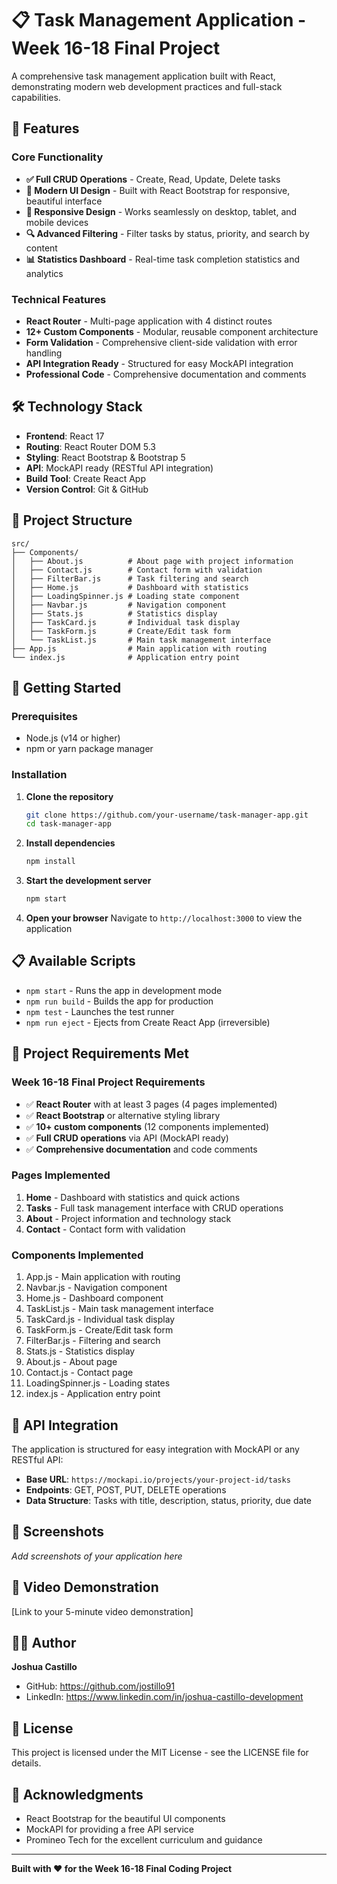# 📋 Task Management Application - Week 16-18 Final Project

A comprehensive task management application built with React, demonstrating modern web development practices and full-stack capabilities.

## 🚀 Features

### Core Functionality
- **✅ Full CRUD Operations** - Create, Read, Update, Delete tasks
- **🎨 Modern UI Design** - Built with React Bootstrap for responsive, beautiful interface
- **📱 Responsive Design** - Works seamlessly on desktop, tablet, and mobile devices
- **🔍 Advanced Filtering** - Filter tasks by status, priority, and search by content
- **📊 Statistics Dashboard** - Real-time task completion statistics and analytics

### Technical Features
- **React Router** - Multi-page application with 4 distinct routes
- **12+ Custom Components** - Modular, reusable component architecture
- **Form Validation** - Comprehensive client-side validation with error handling
- **API Integration Ready** - Structured for easy MockAPI integration
- **Professional Code** - Comprehensive documentation and comments

## 🛠️ Technology Stack

- **Frontend**: React 17
- **Routing**: React Router DOM 5.3
- **Styling**: React Bootstrap & Bootstrap 5
- **API**: MockAPI ready (RESTful API integration)
- **Build Tool**: Create React App
- **Version Control**: Git & GitHub

## 📁 Project Structure

```
src/
├── Components/
│   ├── About.js          # About page with project information
│   ├── Contact.js        # Contact form with validation
│   ├── FilterBar.js      # Task filtering and search
│   ├── Home.js           # Dashboard with statistics
│   ├── LoadingSpinner.js # Loading state component
│   ├── Navbar.js         # Navigation component
│   ├── Stats.js          # Statistics display
│   ├── TaskCard.js       # Individual task display
│   ├── TaskForm.js       # Create/Edit task form
│   └── TaskList.js       # Main task management interface
├── App.js                # Main application with routing
└── index.js              # Application entry point
```

## 🚀 Getting Started

### Prerequisites
- Node.js (v14 or higher)
- npm or yarn package manager

### Installation

1. **Clone the repository**
   ```bash
   git clone https://github.com/your-username/task-manager-app.git
   cd task-manager-app
   ```

2. **Install dependencies**
   ```bash
   npm install
   ```

3. **Start the development server**
   ```bash
   npm start
   ```

4. **Open your browser**
   Navigate to `http://localhost:3000` to view the application

## 📋 Available Scripts

- `npm start` - Runs the app in development mode
- `npm run build` - Builds the app for production
- `npm test` - Launches the test runner
- `npm run eject` - Ejects from Create React App (irreversible)

## 🎯 Project Requirements Met

### Week 16-18 Final Project Requirements
- ✅ **React Router** with at least 3 pages (4 pages implemented)
- ✅ **React Bootstrap** or alternative styling library
- ✅ **10+ custom components** (12 components implemented)
- ✅ **Full CRUD operations** via API (MockAPI ready)
- ✅ **Comprehensive documentation** and code comments

### Pages Implemented
1. **Home** - Dashboard with statistics and quick actions
2. **Tasks** - Full task management interface with CRUD operations
3. **About** - Project information and technology stack
4. **Contact** - Contact form with validation

### Components Implemented
1. App.js - Main application with routing
2. Navbar.js - Navigation component
3. Home.js - Dashboard component
4. TaskList.js - Main task management interface
5. TaskCard.js - Individual task display
6. TaskForm.js - Create/Edit task form
7. FilterBar.js - Filtering and search
8. Stats.js - Statistics display
9. About.js - About page
10. Contact.js - Contact page
11. LoadingSpinner.js - Loading states
12. index.js - Application entry point

## 🔗 API Integration

The application is structured for easy integration with MockAPI or any RESTful API:

- **Base URL**: `https://mockapi.io/projects/your-project-id/tasks`
- **Endpoints**: GET, POST, PUT, DELETE operations
- **Data Structure**: Tasks with title, description, status, priority, due date

## 📱 Screenshots

*Add screenshots of your application here*

## 🎥 Video Demonstration

[Link to your 5-minute video demonstration]

## 👨‍💻 Author

**Joshua Castillo**
- GitHub: https://github.com/jostillo91
- LinkedIn: https://www.linkedin.com/in/joshua-castillo-development

## 📄 License

This project is licensed under the MIT License - see the LICENSE file for details.

## 🙏 Acknowledgments

- React Bootstrap for the beautiful UI components
- MockAPI for providing a free API service
- Promineo Tech for the excellent curriculum and guidance

---

**Built with ❤️ for the Week 16-18 Final Coding Project**
